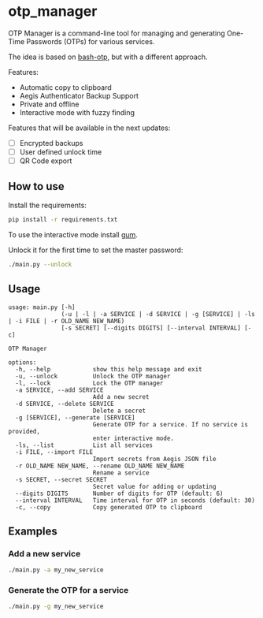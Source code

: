 # otp_manager

OTP Manager is a command-line tool for managing and generating One-Time Passwords (OTPs) for various services.

The idea is based on [bash-otp](https://github.com/poolpog/bash-otp), but with a different approach.

Features:
* Automatic copy to clipboard
* Aegis Authenticator Backup Support
* Private and offline
* Interactive mode with fuzzy finding

Features that will be available in the next updates:
- [ ] Encrypted backups
- [ ] User defined unlock time
- [ ] QR Code export

## How to use

Install the requirements:
```bash
pip install -r requirements.txt
```

To use the interactive mode install [gum](https://github.com/charmbracelet/gum).

Unlock it for the first time to set the master password:
```bash
./main.py --unlock
```

## Usage
```
usage: main.py [-h]
               (-u | -l | -a SERVICE | -d SERVICE | -g [SERVICE] | -ls | -i FILE | -r OLD_NAME NEW_NAME)
               [-s SECRET] [--digits DIGITS] [--interval INTERVAL] [-c]

OTP Manager

options:
  -h, --help            show this help message and exit
  -u, --unlock          Unlock the OTP manager
  -l, --lock            Lock the OTP manager
  -a SERVICE, --add SERVICE
                        Add a new secret
  -d SERVICE, --delete SERVICE
                        Delete a secret
  -g [SERVICE], --generate [SERVICE]
                        Generate OTP for a service. If no service is provided,
                        enter interactive mode.
  -ls, --list           List all services
  -i FILE, --import FILE
                        Import secrets from Aegis JSON file
  -r OLD_NAME NEW_NAME, --rename OLD_NAME NEW_NAME
                        Rename a service
  -s SECRET, --secret SECRET
                        Secret value for adding or updating
  --digits DIGITS       Number of digits for OTP (default: 6)
  --interval INTERVAL   Time interval for OTP in seconds (default: 30)
  -c, --copy            Copy generated OTP to clipboard
```

## Examples
### Add a new service
```bash
./main.py -a my_new_service
```

### Generate the OTP for a service
```bash
./main.py -g my_new_service
```

